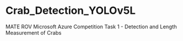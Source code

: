 # Crab_Detection_YOLOv5L
 MATE ROV Microsoft Azure Competition Task 1 - Detection and Length Measurement of Crabs

